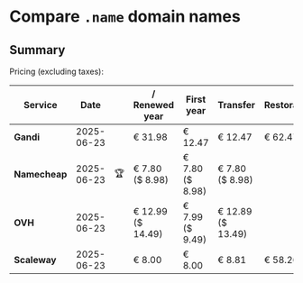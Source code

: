 # Compare `.name` domain names

## Summary

Pricing (excluding taxes):

| Service | Date |  | / Renewed year | First year | Transfer | Restoration |
|--|--|--|--|--|--|--|
| **Gandi** | 2025-06-23 |  | € 31.98 | € 12.47 | € 12.47 | € 62.47 |
| **Namecheap** | 2025-06-23 | 🏆 | € 7.80<br>($ 8.98) | € 7.80<br>($ 8.98) | € 7.80<br>($ 8.98) |  |
| **OVH** | 2025-06-23 |  | € 12.99<br>($ 14.49) | € 7.99<br>($ 9.49) | € 12.89<br>($ 13.49) |  |
| **Scaleway** | 2025-06-23 |  | € 8.00 | € 8.00 | € 8.81 | € 58.26 |
